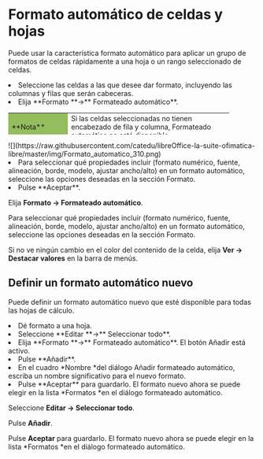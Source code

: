 
# Formato automático de celdas y hojas

Puede usar la característica formato automático para aplicar un grupo de formatos de celdas rápidamente a una hoja o un rango seleccionado de celdas.

<li>
Seleccione las celdas a las que desee dar formato, incluyendo las columnas y filas que serán cabeceras.
</li>
<li>
Elija **Formato **→** Formateado automático**.
<table cellpadding="6" cellspacing="0" style="width: 449px; height: 44px;"><colgroup><col width="699" /> <col width="3646" /> </colgroup>
<tbody>
<tr>
<td width="699" bgcolor="#94bd5e">
**Nota**
</td>
<td width="3646">
Si las celdas seleccionadas no tienen encabezado de fila y columna, Formateado automático no está disponible.
</td>
</tr>
</tbody>
</table>
![](https://raw.githubusercontent.com/catedu/libreOffice-la-suite-ofimatica-libre/master/img/Formato_automatico_310.png)</li>
<li>
Para seleccionar qué propiedades incluir (formato numérico, fuente, alineación, borde, modelo, ajustar ancho/alto) en un formato automático, seleccione las opciones deseadas en la sección Formato.
</li>
<li>
Pulse **Aceptar**.
</li>

Elija **Formato **→** Formateado automático**.

Para seleccionar qué propiedades incluir (formato numérico, fuente, alineación, borde, modelo, ajustar ancho/alto) en un formato automático, seleccione las opciones deseadas en la sección Formato.

Si no ve ningún cambio en el color del contenido de la celda, elija **Ver ****→**** Destacar valores** en la barra de menús.

## Definir un formato automático nuevo

Puede definir un formato automático nuevo que esté disponible para todas las hojas de cálculo.

<li value="1">
Dé formato a una hoja.
</li>
<li>
Seleccione **Editar **→** Seleccionar todo**.
</li>
<li>
Elija **Formato **→** Formateado automático**. El botón Añadir está activo.
</li>
<li>
Pulse **Añadir**.
</li>
<li>
En el cuadro *Nombre *del diálogo Añadir formateado automático, escriba un nombre significativo para el nuevo formato.
</li>
<li>
Pulse **Aceptar** para guardarlo. El formato nuevo ahora se puede elegir en la lista *Formatos *en el diálogo formateado automático.
</li>

Seleccione **Editar **→** Seleccionar todo**.

Pulse **Añadir**.

Pulse **Aceptar** para guardarlo. El formato nuevo ahora se puede elegir en la lista *Formatos *en el diálogo formateado automático.

